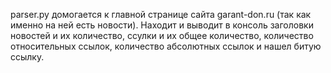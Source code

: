 parser.py домогается к главной странице сайта garant-don.ru (так как именно на ней есть новости). Находит и выводит в консоль заголовки новостей и их количество, ссулки и их общее количество, количество относительных ссылок, количество абсолютных ссылок и нашел битую ссылку.
